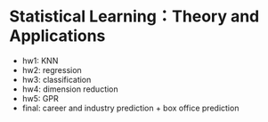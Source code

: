 # Statistical Learning：Theory and Applications
- hw1: KNN
- hw2: regression
- hw3: classification
- hw4: dimension reduction
- hw5: GPR
- final: career and industry prediction + box office prediction


